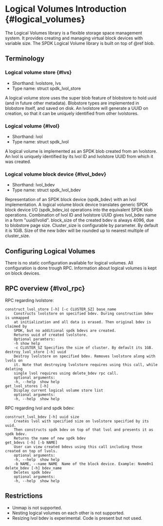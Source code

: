 # Logical Volumes Introduction {#logical_volumes}

The Logical Volumes library is a flexible storage space management system. It provides creating and managing virtual block devices with variable size. The SPDK Logical Volume library is built on top of @ref blob.

## Terminology

### Logical volume store {#lvs}

* Shorthand:  lvolstore, lvs
* Type name:  struct spdk_lvol_store

A logical volume store uses the super blob feature of blobstore to hold uuid (and in future other metadata). Blobstore types are implemented in blobstore itself, and saved on disk. An lvolstore will generate a UUID on creation, so that it can be uniquely identified from other lvolstores.

### Logical volume {#lvol}

* Shorthand: lvol
* Type name: struct spdk_lvol

A logical volume is implemented as an SPDK blob created from an lvolstore. An lvol is uniquely identified by its lvol ID and lvolstore UUID from which it was created.

### Logical volume block device {#lvol_bdev}

* Shorthand: lvol_bdev
* Type name: struct spdk_lvol_bdev

Representation of an SPDK block device (spdk_bdev) with an lvol implementation.
A logical volume block device translates generic SPDK block device I/O (spdk_bdev_io) operations into the equivalent SPDK blob operations. Combination of lvol ID and lvolstore UUID gives lvol_bdev name in a form "uuid/lvolid". block_size of the created bdev is always 4096, due to blobstore page size. Cluster_size is configurable by parameter. By default it is 1GiB.
Size of the new bdev will be rounded up to nearest multiple of cluster_size.

## Configuring Logical Volumes

There is no static configuration available for logical volumes. All configuration is done trough RPC. Information about logical volumes is kept on block devices.

## RPC overview {#lvol_rpc}

RPC regarding lvolstore:

```
construct_lvol_store [-h] [-c CLUSTER_SZ] base_name
    Constructs lvolstore on specified bdev. During construction bdev is unmapped
    at initialization and all data is erased. Then original bdev is claimed by
    SPDK, but no additional spdk bdevs are created.
    Returns uuid of created lvolstore.
    Optional paramters:
    -h show help
    -c CLUSTER_SZ Specifies the size of cluster. By default its 1GB.
destroy_lvol_store [-h] uuid
    Destroy lvolstore on specified bdev. Removes lvolstore along with lvols on
    it. Note that destroying lvolstore requires using this call, while deleting
    single lvol requires using delete_bdev rpc call.
    optional arguments:
    -h, --help  show help
get_lvol_stores [-h]
    Display current logical volume store list
    optional arguments:
    -h, --help  show help
```

RPC regarding lvol and spdk bdev:

```
construct_lvol_bdev [-h] uuid size
    Creates lvol with specified size on lvolstore specified by its uuid.
    Then constructs spdk bdev on top of that lvol and presents it as spdk bdev.
    Returns the name of new spdk bdev
get_bdevs [-h] [-b NAME]
    User can view created bdevs using this call including those created on top of lvols.
    optional arguments:
    -h, --help  show help
    -b NAME, --name NAME  Name of the block device. Example: Nvme0n1
delete_bdev [-h] bdev_name
    Deletes spdk bdev
    optional arguments:
    -h, --help  show help
```

## Restrictions

- Unmap is not supported.
- Nesting logical volumes on each other is not supported.
- Resizing lvol bdev is experimental. Code is present but not used.

